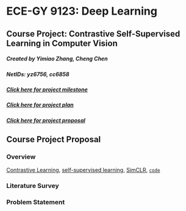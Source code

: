 # ECE-GY 9123: Deep Learning

## Course Project: Contrastive Self-Supervised Learning in Computer Vision

##### Created by Yimiao Zhang, Cheng Chen

##### NetIDs: yz6756, cc6858

##### [Click here for project milestone](#milestone)

##### [Click here for project plan](#plan)

##### [Click here for project proposal](#proposal)

## <span id="proposal">Course Project Proposal</span>

### Overview

[Contrastive Learning][1], [self-supervised learning][2], [SimCLR][3], [`code`][4]

### Literature Survey

### Problem Statement

[1]: <https://ankeshanand.com/blog/2020/01/26/contrative-self-supervised-learning.html>
[2]: https://ai.googleblog.com/2020/04/advancing-self-supervised-and-semi.html
[3]: https://arxiv.org/abs/2002.05709
[4]: https://github.com/google-research/simclr
